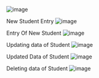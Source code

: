 ![image](https://user-images.githubusercontent.com/84662958/207624079-54f78be6-bf05-4052-ab34-e21f53dc4ec0.png)

New Student Entry
![image](https://user-images.githubusercontent.com/84662958/207624259-650bf280-be01-431f-9f07-558f8297d7ae.png)

Entry Of New Student
![image](https://user-images.githubusercontent.com/84662958/207624371-1bb17d8d-7304-4d63-aec0-7802233f2559.png)

Updating data of Student
![image](https://user-images.githubusercontent.com/84662958/207624743-e2dfe8e8-f364-4a79-a807-e9c6127d925f.png)
 
 Updated Data of Student
 ![image](https://user-images.githubusercontent.com/84662958/207624932-d0ba55bb-d5b2-4dae-8c56-7cadd82f8d80.png)

Deleting data of Student
![image](https://user-images.githubusercontent.com/84662958/207625488-e55c27f6-4bf0-4355-adff-1e4e1e605028.png)

